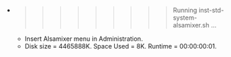 * >>>>>>>>> Running inst-std-system-alsamixer.sh ...
  * Insert Alsamixer menu in Administration.
  * Disk size = 4465888K. Space Used = 8K. Runtime = 00:00:00:01.
